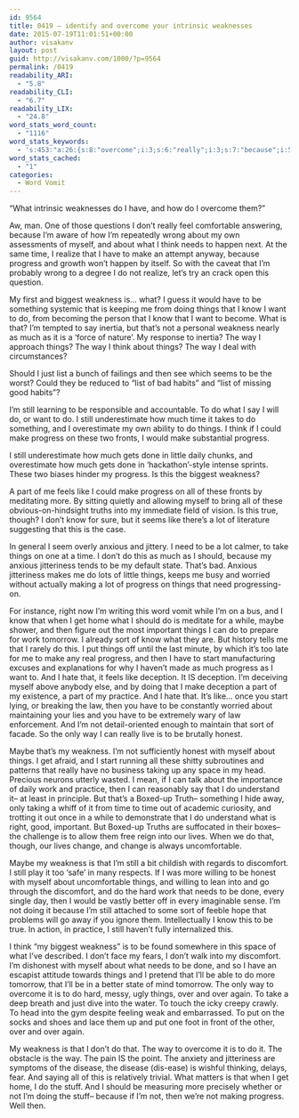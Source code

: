 ```yaml
---
id: 9564
title: 0419 – identify and overcome your intrinsic weaknesses
date: 2015-07-19T11:01:51+00:00
author: visakanv
layout: post
guid: http://visakanv.com/1000/?p=9564
permalink: /0419
readability_ARI:
  - "5.8"
readability_CLI:
  - "6.7"
readability_LIX:
  - "24.8"
word_stats_word_count:
  - "1116"
word_stats_keywords:
  - 's:453:"a:26:{s:8:"overcome";i:3;s:6:"really";i:3;s:7:"because";i:5;s:5:"think";i:4;s:5:"needs";i:3;s:4:"time";i:5;s:4:"make";i:6;s:8:"progress";i:9;s:7:"biggest";i:3;s:8:"weakness";i:7;s:6:"things";i:13;s:4:"know";i:6;s:4:"want";i:4;s:4:"list";i:3;s:4:"part";i:3;s:4:"like";i:4;s:7:"anxious";i:3;s:11:"jitteriness";i:3;s:5:"maybe";i:3;s:4:"work";i:3;s:4:"sort";i:3;s:5:"start";i:3;s:9:"deception";i:3;s:8:"practice";i:3;s:6:"honest";i:3;s:10:"discomfort";i:3;}";'
word_stats_cached:
  - "1"
categories:
  - Word Vomit
---
```

&#8220;What intrinsic weaknesses do I have, and how do I overcome them?&#8221;

Aw, man. One of those questions I don&#8217;t really feel comfortable answering, because I&#8217;m aware of how I&#8217;m repeatedly wrong about my own assessments of myself, and about what I think needs to happen next. At the same time, I realize that I have to make an attempt anyway, because progress and growth won&#8217;t happen by itself. So with the caveat that I&#8217;m probably wrong to a degree I do not realize, let&#8217;s try an crack open this question.

My first and biggest weakness is&#8230; what? I guess it would have to be something systemic that is keeping me from doing things that I know I want to do, from becoming the person that I know that I want to become. What is that? I&#8217;m tempted to say inertia, but that&#8217;s not a personal weakness nearly as much as it is a &#8216;force of nature&#8217;. My response to inertia? The way I approach things? The way I think about things? The way I deal with circumstances?

Should I just list a bunch of failings and then see which seems to be the worst? Could they be reduced to &#8220;list of bad habits&#8221; and &#8220;list of missing good habits&#8221;?

I&#8217;m still learning to be responsible and accountable. To do what I say I will do, or want to do. I still underestimate how much time it takes to do something, and I overestimate my own ability to do things. I think if I could make progress on these two fronts, I would make substantial progress.

I still underestimate how much gets done in little daily chunks, and overestimate how much gets done in &#8216;hackathon&#8217;-style intense sprints. These two biases hinder my progress. Is this the biggest weakness?

A part of me feels like I could make progress on all of these fronts by meditating more. By sitting quietly and allowing myself to bring all of these obvious-on-hindsight truths into my immediate field of vision. Is this true, though? I don&#8217;t know for sure, but it seems like there&#8217;s a lot of literature suggesting that this is the case.

In general I seem overly anxious and jittery. I need to be a lot calmer, to take things on one at a time. I don&#8217;t do this as much as I should, because my anxious jitteriness tends to be my default state. That&#8217;s bad. Anxious jitteriness makes me do lots of little things, keeps me busy and worried without actually making a lot of progress on things that need progressing-on.

For instance, right now I&#8217;m writing this word vomit while I&#8217;m on a bus, and I know that when I get home what I should do is meditate for a while, maybe shower, and then figure out the most important things I can do to prepare for work tomorrow. I already sort of know what they are. But history tells me that I rarely do this. I put things off until the last minute, by which it&#8217;s too late for me to make any real progress, and then I have to start manufacturing excuses and explanations for why I haven&#8217;t made as much progress as I want to. And I hate that, it feels like deception. It IS deception. I&#8217;m deceiving myself above anybody else, and by doing that I make deception a part of my existence, a part of my practice. And I hate that. It&#8217;s like&#8230; once you start lying, or breaking the law, then you have to be constantly worried about maintaining your lies and you have to be extremely wary of law enforcement. And I&#8217;m not detail-oriented enough to maintain that sort of facade. So the only way I can really live is to be brutally honest.

Maybe that&#8217;s my weakness. I&#8217;m not sufficiently honest with myself about things. I get afraid, and I start running all these shitty subroutines and patterns that really have no business taking up any space in my head. Precious neurons utterly wasted. I mean, if I can talk about the importance of daily work and practice, then I can reasonably say that I do understand it– at least in principle. But that&#8217;s a Boxed-up Truth– something I hide away, only taking a whiff of it from time to time out of academic curiosity, and trotting it out once in a while to demonstrate that I do understand what is right, good, important. But Boxed-up Truths are suffocated in their boxes– the challenge is to allow them free reign into our lives. When we do that, though, our lives change, and change is always uncomfortable.

Maybe my weakness is that I&#8217;m still a bit childish with regards to discomfort. I still play it too &#8216;safe&#8217; in many respects. If I was more willing to be honest with myself about uncomfortable things, and willing to lean into and go through the discomfort, and do the hard work that needs to be done, every single day, then I would be vastly better off in every imaginable sense. I&#8217;m not doing it because I&#8217;m still attached to some sort of feeble hope that problems will go away if you ignore them. Intellectually I know this to be true. In action, in practice, I still haven&#8217;t fully internalized this.

I think &#8220;my biggest weakness&#8221; is to be found somewhere in this space of what I&#8217;ve described. I don&#8217;t face my fears, I don&#8217;t walk into my discomfort. I&#8217;m dishonest with myself about what needs to be done, and so I have an escapist attitude towards things and I pretend that I&#8217;ll be able to do more tomorrow, that I&#8217;ll be in a better state of mind tomorrow. The only way to overcome it is to do hard, messy, ugly things, over and over again. To take a deep breath and just dive into the water. To touch the icky creepy crawly. To head into the gym despite feeling weak and embarrassed. To put on the socks and shoes and lace them up and put one foot in front of the other, over and over again.

My weakness is that I don&#8217;t do that. The way to overcome it is to do it. The obstacle is the way. The pain IS the point. The anxiety and jitteriness are symptoms of the disease, the disease (dis-ease) is wishful thinking, delays, fear. And saying all of this is relatively trivial. What matters is that when I get home, I do the stuff. And I should be measuring more precisely whether or not I&#8217;m doing the stuff– because if I&#8217;m not, then we&#8217;re not making progress. Well then.